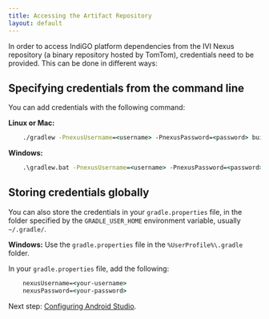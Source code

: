 ```yaml
---
title: Accessing the Artifact Repository
layout: default
---
```


In order to access IndiGO platform dependencies from the IVI Nexus repository (a binary repository
hosted by TomTom), credentials need to be provided. This can be done in different ways:

## Specifying credentials from the command line

You can add credentials with the following command:

__Linux or Mac:__
```cmd
    ./gradlew -PnexusUsername=<username> -PnexusPassword=<password> build
```

__Windows:__
```cmd
    .\gradlew.bat -PnexusUsername=<username> -PnexusPassword=<password> build
```

## Storing credentials globally

You can also store the credentials in your `gradle.properties` file, in the folder specified by
the `GRADLE_USER_HOME` environment variable, usually `~/.gradle/`.

__Windows:__ Use the `gradle.properties` file in the `%UserProfile%\.gradle` folder.

In your `gradle.properties` file, add the following:

```cmd
    nexusUsername=<your-username>
    nexusPassword=<your-password>
```

Next step: [Configuring Android Studio](/indigo/documentation/getting-started/configuring-android-studio).
